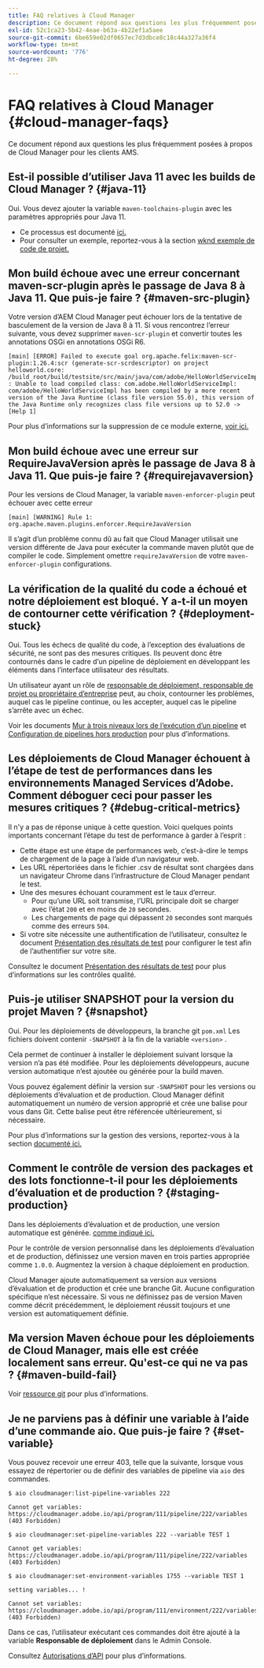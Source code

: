 ```yaml
---
title: FAQ relatives à Cloud Manager
description: Ce document répond aux questions les plus fréquemment posées à propos de Cloud Manager pour les clients AMS.
exl-id: 52c1ca23-5b42-4eae-b63a-4b22ef1a5aee
source-git-commit: 6be659e02df0657ec7d3dbce8c18c44a327a36f4
workflow-type: tm+mt
source-wordcount: '776'
ht-degree: 28%

---
```



# FAQ relatives à Cloud Manager {#cloud-manager-faqs}

Ce document répond aux questions les plus fréquemment posées à propos de Cloud Manager pour les clients AMS.

## Est-il possible d’utiliser Java 11 avec les builds de Cloud Manager ? {#java-11}

Oui. Vous devez ajouter la variable `maven-toolchains-plugin` avec les paramètres appropriés pour Java 11.

* Ce processus est documenté [ici.](/help/getting-started/using-the-wizard.md)
* Pour consulter un exemple, reportez-vous à la section [wknd exemple de code de projet.](https://github.com/adobe/aem-guides-wknd/commit/6cb5238cb6b932735dcf91b21b0d835ae3a7fe75)

## Mon build échoue avec une erreur concernant maven-scr-plugin après le passage de Java 8 à Java 11. Que puis-je faire ? {#maven-src-plugin}

Votre version d’AEM Cloud Manager peut échouer lors de la tentative de basculement de la version de Java 8 à 11. Si vous rencontrez l’erreur suivante, vous devez supprimer `maven-scr-plugin` et convertir toutes les annotations OSGi en annotations OSGi R6.

```text
[main] [ERROR] Failed to execute goal org.apache.felix:maven-scr-plugin:1.26.4:scr (generate-scr-scrdescriptor) on project helloworld.core: /build_root/build/testsite/src/main/java/com/adobe/HelloWorldServiceImpl.java : Unable to load compiled class: com.adobe.HelloWorldServiceImpl: com/adobe/HelloWorldServiceImpl has been compiled by a more recent version of the Java Runtime (class file version 55.0), this version of the Java Runtime only recognizes class file versions up to 52.0 -> [Help 1]
```

Pour plus d’informations sur la suppression de ce module externe, [voir ici.](https://cqdump.wordpress.com/2019/01/03/from-scr-annotations-to-osgi-annotations/)

## Mon build échoue avec une erreur sur RequireJavaVersion après le passage de Java 8 à Java 11. Que puis-je faire ? {#requirejavaversion}

Pour les versions de Cloud Manager, la variable `maven-enforcer-plugin` peut échouer avec cette erreur

```text
[main] [WARNING] Rule 1: org.apache.maven.plugins.enforcer.RequireJavaVersion
```

Il s’agit d’un problème connu dû au fait que Cloud Manager utilisait une version différente de Java pour exécuter la commande maven plutôt que de compiler le code. Simplement omettre `requireJavaVersion` de votre `maven-enforcer-plugin` configurations.

## La vérification de la qualité du code a échoué et notre déploiement est bloqué. Y a-t-il un moyen de contourner cette vérification ? {#deployment-stuck}

Oui. Tous les échecs de qualité du code, à l’exception des évaluations de sécurité, ne sont pas des mesures critiques. Ils peuvent donc être contournés dans le cadre d’un pipeline de déploiement en développant les éléments dans l’interface utilisateur des résultats.

Un utilisateur ayant un rôle de [responsable de déploiement, responsable de projet ou propriétaire d’entreprise](/help/requirements/users-and-roles.md#role-definitions) peut, au choix, contourner les problèmes, auquel cas le pipeline continue, ou les accepter, auquel cas le pipeline s’arrête avec un échec.

Voir les documents [Mur à trois niveaux lors de l’exécution d’un pipeline](/help/using/code-quality-testing.md#three-tier-gates-while-running-a-pipeline) et [Configuration de pipelines hors production](/help/using/non-production-pipelines.md#understanding-the-flow) pour plus d’informations.

## Les déploiements de Cloud Manager échouent à l’étape de test de performances dans les environnements Managed Services d’Adobe. Comment déboguer ceci pour passer les mesures critiques ? {#debug-critical-metrics}

Il n&#39;y a pas de réponse unique à cette question. Voici quelques points importants concernant l’étape du test de performance à garder à l’esprit :

* Cette étape est une étape de performances web, c’est-à-dire le temps de chargement de la page à l’aide d’un navigateur web.
* Les URL répertoriées dans le fichier .csv de résultat sont chargées dans un navigateur Chrome dans l’infrastructure de Cloud Manager pendant le test.
* Une des mesures échouant couramment est le taux d’erreur.
   * Pour qu’une URL soit transmise, l’URL principale doit se charger avec l’état `200` et en moins de `20` secondes.
   * Les chargements de page qui dépassent `20` secondes sont marqués comme des erreurs `504`.
* Si votre site nécessite une authentification de l’utilisateur, consultez le document [Présentation des résultats de test](/help/using/code-quality-testing.md#authenticated-performance-testing) pour configurer le test afin de l’authentifier sur votre site.

Consultez le document [Présentation des résultats de test](/help/using/code-quality-testing.md) pour plus d’informations sur les contrôles qualité.

## Puis-je utiliser SNAPSHOT pour la version du projet Maven ? {#snapshot}

Oui. Pour les déploiements de développeurs, la branche git `pom.xml` Les fichiers doivent contenir `-SNAPSHOT` à la fin de la variable `<version>` .

Cela permet de continuer à installer le déploiement suivant lorsque la version n’a pas été modifiée. Pour les déploiements développeurs, aucune version automatique n’est ajoutée ou générée pour la build maven.

Vous pouvez également définir la version sur `-SNAPSHOT` pour les versions ou déploiements d’évaluation et de production. Cloud Manager définit automatiquement un numéro de version approprié et crée une balise pour vous dans Git. Cette balise peut être référencée ultérieurement, si nécessaire.

Pour plus d’informations sur la gestion des versions, reportez-vous à la section [documenté ici.](https://experienceleague.adobe.com/docs/experience-manager-cloud-service/content/implementing/using-cloud-manager/managing-code/project-version-handling.html)

## Comment le contrôle de version des packages et des lots fonctionne-t-il pour les déploiements d’évaluation et de production ? {#staging-production}

Dans les déploiements d’évaluation et de production, une version automatique est générée. [comme indiqué ici.](/help/managing-code/maven-project-version.md)

Pour le contrôle de version personnalisé dans les déploiements d’évaluation et de production, définissez une version maven en trois parties appropriée comme `1.0.0`. Augmentez la version à chaque déploiement en production.

Cloud Manager ajoute automatiquement sa version aux versions d’évaluation et de production et crée une branche Git. Aucune configuration spécifique n’est nécessaire. Si vous ne définissez pas de version Maven comme décrit précédemment, le déploiement réussit toujours et une version est automatiquement définie.

## Ma version Maven échoue pour les déploiements de Cloud Manager, mais elle est créée localement sans erreur. Qu&#39;est-ce qui ne va pas ? {#maven-build-fail}

Voir [ressource git](https://github.com/cqsupport/cloud-manager/blob/main/cm-build-step-fails.md) pour plus d’informations.

## Je ne parviens pas à définir une variable à l’aide d’une commande aio. Que puis-je faire ? {#set-variable}

Vous pouvez recevoir une erreur 403, telle que la suivante, lorsque vous essayez de répertorier ou de définir des variables de pipeline via `aio` des commandes.

```shell
$ aio cloudmanager:list-pipeline-variables 222

Cannot get variables: https://cloudmanager.adobe.io/api/program/111/pipeline/222/variables (403 Forbidden)

$ aio cloudmanager:set-pipeline-variables 222 --variable TEST 1

Cannot get variables: https://cloudmanager.adobe.io/api/program/111/pipeline/222/variables (403 Forbidden)

$ aio cloudmanager:set-environment-variables 1755 --variable TEST 1

setting variables... !

Cannot set variables: https://cloudmanager.adobe.io/api/program/111/environment/222/variables (403 Forbidden)
```

Dans ce cas, l’utilisateur exécutant ces commandes doit être ajouté à la variable **Responsable de déploiement** dans le Admin Console.

Consultez [Autorisations d’API](https://developer.adobe.com/experience-cloud/cloud-manager/guides/getting-started/permissions/) pour plus d’informations.
